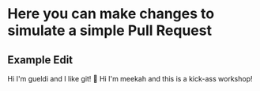 # Here you can make changes to simulate a simple Pull Request

## Example Edit
Hi I'm gueldi and I like git! 🥰
Hi I'm meekah and this is a kick-ass workshop!
